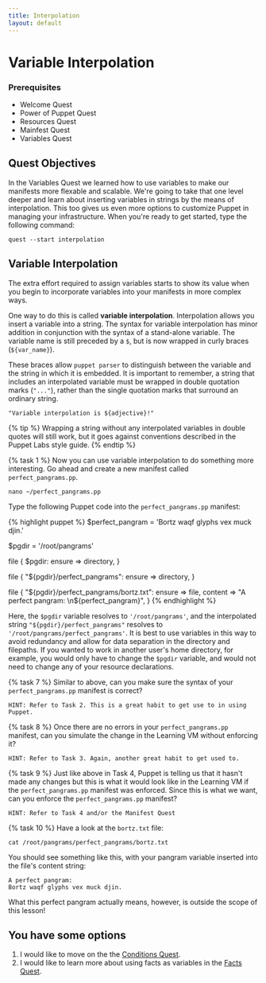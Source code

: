 ```yaml
---
title: Interpolation
layout: default
---
```


# Variable Interpolation

### Prerequisites

- Welcome Quest
- Power of Puppet Quest
- Resources Quest
- Mainfest Quest
- Variables Quest

## Quest Objectives

In the Variables Quest we learned how to use variables to make our manifests more flexable and scalable. We're going to take that one level deeper and learn about inserting variables in strings by the means of interpolation. This too gives us even more options to customize Puppet in managing your infrastructure. When you're ready to get started, type the following command:

	quest --start interpolation

## Variable Interpolation

The extra effort required to assign variables starts to show its value when you begin to incorporate variables into your manifests in more complex ways.

One way to do this is called **variable interpolation**. Interpolation allows you insert a variable into a string. The syntax for variable interpolation has minor addition in conjunction with the syntax of a stand-alone variable. The variable name is still preceded by a `$`, but is now wrapped in curly braces (`${var_name}`).

These braces allow `puppet parser` to distinguish between the variable and the string in which it is embedded. It is important to remember, a string that includes an interpolated variable must be wrapped in double quotation marks (`"..."`), rather than the single quotation marks that surround an ordinary string.  

`"Variable interpolation is ${adjective}!"`  

{% tip %}
Wrapping a string without any interpolated variables in double quotes will still work, but it goes against conventions described in the Puppet Labs style guide.
{% endtip %}

{% task 1 %}
Now you can use variable interpolation to do something more interesting. Go ahead and create a new manifest called `perfect_pangrams.pp`.

	nano ~/perfect_pangrams.pp

Type the following Puppet code into the `perfect_pangrams.pp` manifest:

{% highlight puppet %}
$perfect_pangram = 'Bortz waqf glyphs vex muck djin.'

$pgdir = '/root/pangrams'

file { $pgdir:
	ensure => directory,
}

file { "${pgdir}/perfect_pangrams":
	ensure => directory,
}

file { "${pgdir}/perfect_pangrams/bortz.txt":
  ensure  => file,
  content => "A perfect pangram: \n${perfect_pangram}",
}
{% endhighlight %}

Here, the `$pgdir` variable resolves to `'/root/pangrams'`, and the interpolated string `"${pgdir}/perfect_pangrams"` resolves to `'/root/pangrams/perfect_pangrams'`. It is best to use variables in this way to avoid redundancy and allow for data separation in the directory and filepaths. If you wanted to work in another user's home directory, for example, you would only have to change the `$pgdir` variable, and would not need to change any of your resource declarations.

{% task 7 %}
Similar to above, can you make sure the syntax of your `perfect_pangrams.pp` manifest is correct?

	HINT: Refer to Task 2. This is a great habit to get use to in using Puppet.

{% task 8 %}
Once there are no errors in your `perfect_pangrams.pp` manifest, can you simulate the change in the Learning VM without enforcing it?

	HINT: Refer to Task 3. Again, another great habit to get used to.
	
{% task 9 %}
Just like above in Task 4, Puppet is telling us that it hasn't made any changes but this is what it would look like in the Learning VM if the `perfect_pangrams.pp` manifest was enforced. Since this is what we want, can you enforce the `perfect_pangrams.pp` manifest?

	HINT: Refer to Task 4 and/or the Manifest Quest

{% task 10 %}
Have a look at the `bortz.txt` file:

	cat /root/pangrams/perfect_pangrams/bortz.txt
	
You should see something like this, with your pangram variable inserted into the file's content string:

	A perfect pangram:
	Bortz waqf glyphs vex muck djin.
	
What this perfect pangram actually means, however, is outside the scope of this lesson!

## You have some options

1. I would like to move on the the [Conditions Quest]().
2. I would like to learn more about using facts as variables in the [Facts Quest]().
